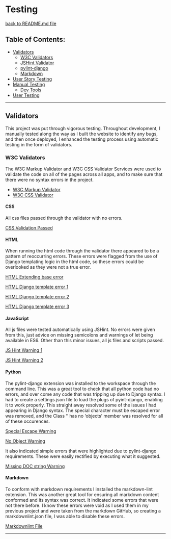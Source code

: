 # Testing

[back to README.md file](https://github.com/Gregory4321/cooks_finest/blob/master/README.md)

## Table of Contents:

- [Validators](#validators)
  - [W3C Validators](#w3c-validators)
  - [JSHint Validator](#jshint-validator)
  - [pylint-django](#pylint-django)
  - [Markdown](#markdown)
- [User Story Testing](#user-story-testing)
- [Manual Testing](#manual-testing)
  - [Dev Tools](#dev-tools)
- [User Testing](#user-testing)

---

## Validators

This project was put through vigorous testing. Throughout development, I manually tested along the way as I built the website to identify any bugs, and then once deployed, I enhanced the testing process using automatic testing in the form of validators.

### W3C Validators

The W3C Markup Validator and W3C CSS Validator Services were used to validate the code on all of the pages across all apps, and to make sure that there were no syntax errors in the project.

- [W3C Markup Validator](https://validator.w3.org/)
- [W3C CSS Validator](https://jigsaw.w3.org/css-validator/)

#### CSS

All css files passed through the validator with no errors.

[CSS Validation Passed](https://github.com/Gregory4321/cooks_finest/blob/master/media/readme_content/testing_images/css-pass.png)

#### HTML

When running the html code through the validator there appeared to be a pattern of reoccurring errors. These errors were flagged from the use of Django templating logic in the html code, so these errors could be overlooked as they were not a true error.

[HTML Extending base error](https://github.com/Gregory4321/cooks_finest/blob/master/media/readme_content/testing_images/base-temp-error.png)

[HTML Django template error 1](https://github.com/Gregory4321/cooks_finest/blob/master/media/readme_content/testing_images/temp-error1.png)

[HTML Django template error 2](https://github.com/Gregory4321/cooks_finest/blob/master/media/readme_content/testing_images/temp-error2.png)

[HTML Django template error 3](https://github.com/Gregory4321/cooks_finest/blob/master/media/readme_content/testing_images/temp-error3.png)

#### JavaScript

All js files were tested automatically using JSHint. No errors were given from this, just advice on missing semicolons and warnings of let being available in ES6. Other than this minor issues, all js files and scripts passed.

[JS Hint Warning 1](https://github.com/Gregory4321/cooks_finest/blob/master/media/readme_content/testing_images/jshint-warning1.png)

[JS Hint Warning 2](https://github.com/Gregory4321/cooks_finest/blob/master/media/readme_content/testing_images/jshint-warning2.png)

#### Python

The pylint-django extension was installed to the workspace through the command line. This was a great tool to check that all python code had no errors, and over come any code that was tripping up due to Django syntax. I had to create a settings.json file to load the plugs of pyint-django, enabling it to work properly. This straight away resolved some of the issues I had appearing in Django syntax. The special character must be escaped error was removed, and the Class ‘’ has no ‘objects’ member was resolved for all of these occurences.

[Special Escape Warning](https://github.com/Gregory4321/cooks_finest/blob/master/media/readme_content/testing_images/special-escape.png)

[No Object Warning](https://github.com/Gregory4321/cooks_finest/blob/master/media/readme_content/testing_images/no-object.png)

It also indicated simple errors that were highlighted due to pylint-django requirements. These were easily rectified by executing what it suggested.

[Missing DOC string Warning](https://github.com/Gregory4321/cooks_finest/blob/master/media/readme_content/testing_images/missing-docstg.png)

#### Markdown

To conform with markdown requirements I installed the markdown-lint extension. This was another great tool for ensuring all markdown content conformed and its syntax was correct. It indicated some errors that were not there before. I know these errors were void as I used them in my previous project and were taken from the markdown GitHub, so creating a markdownlint.json file, I was able to disable these errors.

[Markdownlint File](https://github.com/Gregory4321/cooks_finest/blob/master/media/readme_content/testing_images/markdown.png)

---
